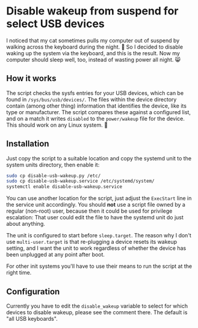 # Disable wakeup from suspend for select USB devices

I noticed that my cat sometimes pulls my computer out of suspend by
walking across the keyboard during the night. :paw_prints: So I
decided to disable waking up the system via the keyboard, and this is
the result. Now my computer should sleep well, too, instead of wasting
power all night. :smile_cat:

## How it works

The script checks the sysfs entries for your USB devices, which can be
found in `/sys/bus/usb/devices/`. The files within the device
directory contain (among other thing) information that identifies the
device, like its type or manufacturer. The script compares these
against a configured list, and on a match it writes `disabled` to the
`power/wakeup` file for the device. This should work on any Linux
system. :penguin:

## Installation

Just copy the script to a suitable location and copy the systemd unit
to the system units directory, then enable it:

```sh
sudo cp disable-usb-wakeup.py /etc/
sudo cp disable-usb-wakeup.service /etc/systemd/system/
systemctl enable disable-usb-wakeup.service
```

You can use another location for the script, just adjust the
`ExecStart` line in the service unit accordingly. You should **not**
use a script file owned by a regular (non-root) user, because then it
could be used for privilege escalation: That user could edit the file
to have the systemd unit do just about anything.

The unit is configured to start before `sleep.target`. The reason why
I don't use `multi-user.target` is that re-plugging a device resets
its wakeup setting, and I want the unit to work regardless of whether
the device has been unplugged at any point after boot.

For other init systems you'll have to use their means to run the
script at the right time.

## Configuration

Currently you have to edit the `disable_wakeup` variable to select for
which devices to disable wakeup, please see the comment there. The
default is "all USB keyboards".

